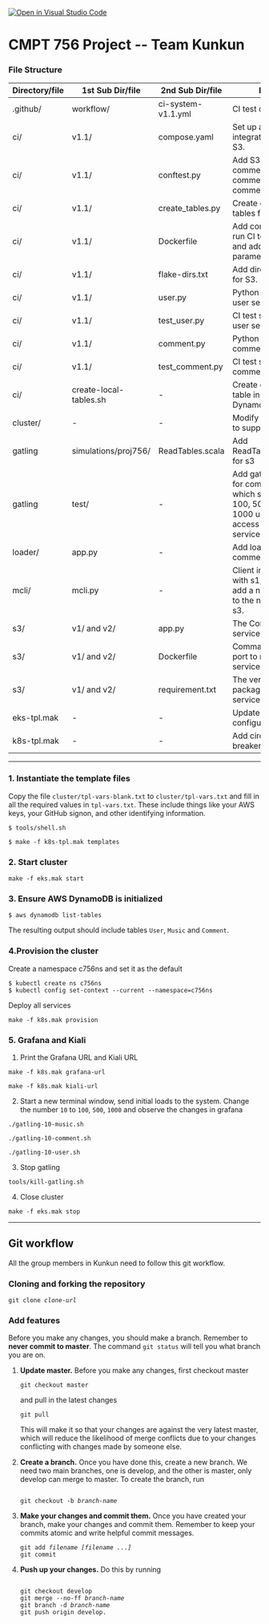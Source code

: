 [![Open in Visual Studio Code](https://classroom.github.com/assets/open-in-vscode-f059dc9a6f8d3a56e377f745f24479a46679e63a5d9fe6f495e02850cd0d8118.svg)](https://classroom.github.com/online_ide?assignment_repo_id=7037412&assignment_repo_type=AssignmentRepo)
# CMPT 756 Project -- Team Kunkun

### File Structure


Directory/file | 1st Sub Dir/file | 2nd Sub Dir/file| Note
---- | ----- | ----- | ----- 
.github/ | workflow/ | ci-system-v1.1.yml | CI test command
ci/ | v1.1/ | compose.yaml | Set up an integration test of S3.
ci/ | v1.1/ | conftest.py | Add S3 comment_address, comment_port and comment_url.
ci/ | v1.1/ | create_tables.py | Create comment tables for CI test.
ci/ | v1.1/ | Dockerfile | Add command to run CI test for S3 and add parameters for S3.
ci/ | v1.1/ | flake-dirs.txt | Add directory path for S3.
ci/ | v1.1/ | user.py | Python  API for the user service.
ci/ | v1.1/ | test_user.py | CI test script for user service.
ci/ | v1.1/ | comment.py | Python  API for the comment service.
ci/ | v1.1/ | test_comment.py | CI test script for comment service.
ci/ | create-local-tables.sh | - | Create comment  table in local DynamoDB
cluster/ | - | - | Modify config files to support tests.
gatling | simulations/proj756/ | ReadTables.scala | Add ReadTables.scala for s3
gatling | test/ | - | Add gatling tests for comments which simulate 100, 500 and 1000 users access comment service
loader/ | app.py | - | Add loader for comments.csv
mcli/ | mcli.py | - | Client interaction with s1, s2, s3 and add a new monitor to the new service s3.
s3/ | v1/ and v2/ | app.py | The Comment service.
s3/ | v1/ and v2/ | Dockerfile | Command and port to run service.
s3/ | v1/ and v2/ | requirement.txt | The versions of packages that service needs.
eks-tpl.mak | - | - | Update the cluster configuration.
k8s-tpl.mak | - | - |Add circuit breaker for s3

---

### 1. Instantiate the template files
Copy the file `cluster/tpl-vars-blank.txt` to `cluster/tpl-vars.txt`
and fill in all the required values in `tpl-vars.txt`.  These include
things like your AWS keys, your GitHub signon, and other identifying
information. 
~~~
$ tools/shell.sh
~~~
~~~
$ make -f k8s-tpl.mak templates
~~~
### 2. Start cluster
~~~
make -f eks.mak start
~~~

### 3. Ensure AWS DynamoDB is initialized
~~~
$ aws dynamodb list-tables
~~~
The resulting output should include tables `User`, `Music` and `Comment`.

### 4.Provision the cluster
Create a namespace c756ns and set it as the default 
~~~
$ kubectl create ns c756ns
$ kubectl config set-context --current --namespace=c756ns
~~~
Deploy all services
~~~
make -f k8s.mak provision
~~~

### 5. Grafana and Kiali

1. Print the Grafana URL and Kiali URL
~~~
make -f k8s.mak grafana-url
~~~
~~~
make -f k8s.mak kiali-url
~~~
2. Start a new terminal window, send initial loads to the system. Change the number `10` to `100`, `500`, `1000` and observe the changes in grafana
~~~
./gatling-10-music.sh
~~~
~~~
./gatling-10-comment.sh
~~~
~~~
./gatling-10-user.sh
~~~
3. Stop gatling
~~~
tools/kill-gatling.sh
~~~
4. Close cluster
~~~
make -f eks.mak stop
~~~

----




## Git workflow
All the group members in Kunkun need to follow this git workflow.

### Cloning and forking the repository
 <code>git clone <i>clone-url</i></code>

### Add features 
Before you make any changes, you should make a branch. Remember to **never
commit to master**. The command `git status` will tell you what branch you are
on. 
1. **Update master.** Before you make any changes, first checkout master

   ```
   git checkout master
   ```

   and pull in the latest changes

   ```
   git pull
   ```

   This will make it so that your changes are against the very latest master,
   which will reduce the likelihood of merge conflicts due to your changes
   conflicting with changes made by someone else.
2. **Create a branch.** Once you have done this, create a new branch. We need two main branches, one is develop, and the other is master, only develop can merge to master. 
    To create the branch, run

   <code>
   git checkout -b <i>branch-name</i>
   </code>
3. **Make your changes and commit them.** Once you have created your branch,
   make your changes and commit them. Remember to keep your commits atomic and  write helpful commit messages.
    <pre><code>git add <i>filename [filename ...]</i>
   git commit
   </code></pre>

4. **Push up your changes.** Do this by running

   <pre><code>
   git checkout develop  
   git merge --no-ff <i>branch-name</i>  
   git branch -d <i>branch-name</i>  
   git push origin develop. 

   </code></pre>
